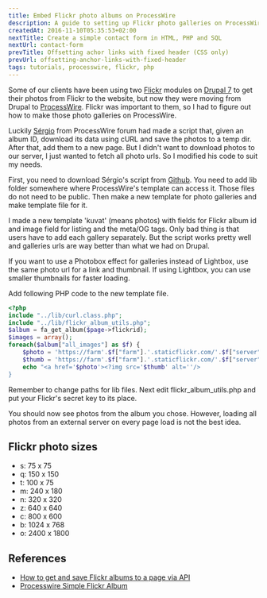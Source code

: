 ```yaml
---
title: Embed Flickr photo albums on ProcessWire
description: A guide to setting up Flickr photo galleries on ProcessWire. I modified Sergio's photo downloading script and made a Photobox effect for galleries.
createdAt: 2016-11-10T05:35:53+02:00
nextTitle: Create a simple contact form in HTML, PHP and SQL
nextUrl: contact-form
prevTitle: Offsetting achor links with fixed header (CSS only)
prevUrl: offsetting-anchor-links-with-fixed-header
tags: tutorials, processwire, flickr, php
---
```


Some of our clients have been using two [Flickr](https://www.flickr.com/) modules on [Drupal 7](https://www.drupal.org/) to get their photos from Flickr to the website, but now they were moving from Drupal to [ProcessWire](https://processwire.com/). Flickr was important to them, so I had to figure out how to make those photo galleries on ProcessWire.

Luckily [Sérgio](https://processwire.com/talk/profile/367-sergio/) from ProcessWire forum had made a script that, given an album ID, download its data using cURL and save the photos to a temp dir. After that, add them to a new page. But I didn't want to download photos to our server, I just wanted to fetch all photo urls. So I modified his code to suit my needs.

First, you need to download Sérgio's script from [Github](https://github.com/sjardim/processwire-simple-flickr-album). You need to add lib folder somewhere where ProcessWire's template can access it. Those files do not need to be public. Then make a new template for photo galleries and make template file for it.

I made a new template 'kuvat' (means photos) with fields for Flickr album id and image field for listing and the meta/OG tags. Only bad thing is that users have to add each gallery separately. But the script works pretty well and galleries urls are way better than what we had on Drupal.

If you want to use a Photobox effect for galleries instead of Lightbox, use the same photo url for a link and thumbnail. If using Lightbox, you can use smaller thumbnails for faster loading.

Add following PHP code to the new template file.

```PHP
<?php
include "../lib/curl.class.php";
include "../lib/flickr_album_utils.php";
$album = fa_get_album($page->flickrid);
$images = array();
foreach($album["all_images"] as $f) {    
	$photo = 'https://farm'.$f["farm"].'.staticflickr.com/'.$f["server"].'/'.$f["id"].'_'.$f["secret"].'_b.jpg';
	$thumb = 'https://farm'.$f["farm"].'.staticflickr.com/'.$f["server"].'/'.$f["id"].'_'.$f["secret"].'_q.jpg';
	echo "<a href='$photo'><?img src='$thumb' alt=''/>
}
```

Remember to change paths for lib files. Next edit flickr_album_utils.php and put your Flickr's secret key to its place.

You should now see photos from the album you chose. However, loading all photos from an external server on every page load is not the best idea.

## Flickr photo sizes

- s: 75 x 75
- q: 150 x 150
- t: 100 x 75
- m: 240 x 180
- n: 320 x 320
- z: 640 x 640
- c: 800 x 600
- b: 1024 x 768
- o: 2400 x 1800

## References

- [How to get and save Flickr albums to a page via API](https://processwire.com/talk/topic/10145-how-to-get-and-save-flickr-albums-to-a-page-via-api/)
- [Processwire Simple Flickr Album](https://github.com/sjardim/processwire-simple-flickr-album)
